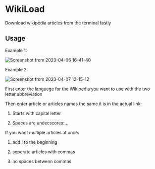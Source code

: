 # WikiLoad
Download wikipedia articles from the terminal fastly

## Usage

Example 1:

![Screenshot from 2023-04-06 16-41-40](https://user-images.githubusercontent.com/62663286/230396151-4cb56665-0cf3-4c69-9320-1b2fd8fe8954.png)

Example 2:

![Screenshot from 2023-04-07 12-15-12](https://user-images.githubusercontent.com/62663286/230581960-b56b68d9-8057-4c2d-902e-e67925564bdf.png)

First enter the languege for the Wikipedia you want to use with the two letter abbreviation

Then enter article or articles names the same it is in the actual link:

1. Starts with capital letter

2. Spaces are undecscores: _

If you want multiple articles at once:

1. add ! to the beginning

2. seperate articles with commas

3. no spaces betwenn commas

